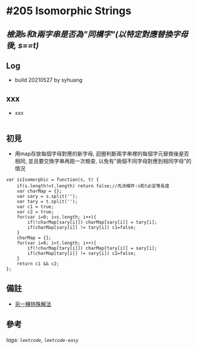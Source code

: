 # \#205 Isomorphic Strings
## *檢測s和t兩字串是否為"同構字"(以特定對應替換字母後, s==t)*
## Log
 - build 20210527 by syhuang

## xxx
 - xxx
```javascript=
```
## 初見
 - 用map存放每個字母對應的新字母, 迴圈判斷兩字串裡的每個字元替換後是否相同, 並且要交換字串再跑一次檢查, 以免有"兩個不同字母對應到相同字母"的情況
```javascript=
var isIsomorphic = function(s, t) {
    if(s.length!=t.length) return false;//先決條件:s和t必定等長度
    var charMap = {};
    var sary = s.split('');
    var tary = t.split('');
    var c1 = true;
    var c2 = true;
    for(var i=0; i<s.length; i++){
        if(!charMap[sary[i]]) charMap[sary[i]] = tary[i];
        if(charMap[sary[i]] != tary[i]) c1=false;
    }
    charMap = {};
    for(var i=0; i<t.length; i++){
        if(!charMap[tary[i]]) charMap[tary[i]] = sary[i];
        if(charMap[tary[i]] != sary[i]) c2=false;
    }
    return c1 && c2;
};
```
## 備註
 - [另一種特殊解法](https://leetcode.com/problems/isomorphic-strings/discuss/57796/My-6-lines-solution)
## 參考
###### tags: `leetcode`, `leetcode-easy`